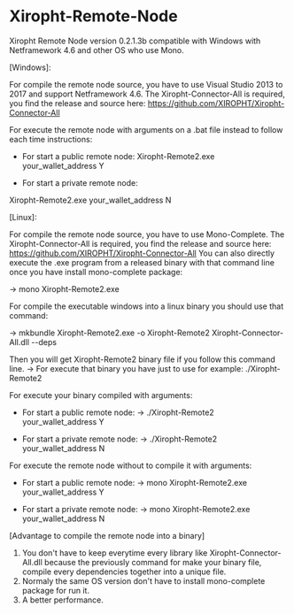 # Xiropht-Remote-Node
Xiropht Remote Node version 0.2.1.3b compatible with Windows with Netframework 4.6 and other OS who use Mono.


[Windows]:

For compile the remote node source, you have to use Visual Studio 2013 to 2017 and support Netframework 4.6.
The Xiropht-Connector-All is required, you find the release and source here: https://github.com/XIROPHT/Xiropht-Connector-All

For execute the remote node with arguments on a .bat file instead to follow each time instructions: 

- For start a public remote node:
Xiropht-Remote2.exe your_wallet_address Y 

- For start a private remote node:

Xiropht-Remote2.exe your_wallet_address N

[Linux]:

For compile the remote node source, you have to use Mono-Complete.
The Xiropht-Connector-All is required, you find the release and source here: https://github.com/XIROPHT/Xiropht-Connector-All
You can also directly execute the .exe program from a released binary with that command line once you have install mono-complete package: 

-> mono Xiropht-Remote2.exe

For compile the executable windows into a linux binary you should use that command: 

-> mkbundle Xiropht-Remote2.exe -o Xiropht-Remote2 Xiropht-Connector-All.dll --deps

Then you will get Xiropht-Remote2 binary file if you follow this command line.
-> For execute that binary you have just to use for example: ./Xiropht-Remote2

For execute your binary compiled with arguments:

- For start a public remote node:
-> ./Xiropht-Remote2 your_wallet_address Y

- For start a private remote node:
-> ./Xiropht-Remote2 your_wallet_address N

For execute the remote node without to compile it with arguments:

- For start a public remote node:
-> mono Xiropht-Remote2.exe your_wallet_address Y

- For start a private remote node:
-> mono Xiropht-Remote2.exe your_wallet_address N

[Advantage to compile the remote node into a binary]

1. You don't have to keep everytime every library like Xiropht-Connector-All.dll because the previously command for make your binary file, compile every dependencies together into a unique file.
2. Normaly the same OS version don't have to install mono-complete package for run it.
3. A better performance.
